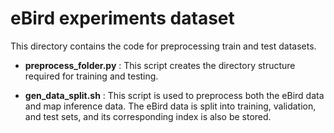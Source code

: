 # eBird experiments dataset

This directory contains the code for preprocessing train and test datasets.

- **preprocess_folder.py** : This script creates the directory structure required for training and testing.

- **gen_data_split.sh** : This script is used to preprocess both the eBird data and map inference data. The eBird data is split into training, validation, and test sets, and its corresponding index is also be stored.

